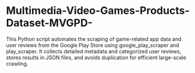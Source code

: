 # Multimedia-Video-Games-Products-Dataset-MVGPD-
This Python script automates the scraping of game-related app data and user reviews from the Google Play Store using google_play_scraper and play_scraper. It collects detailed metadata and categorized user reviews, stores results in JSON files, and avoids duplication for efficient large-scale crawling.

